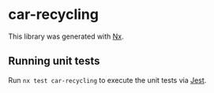# car-recycling

This library was generated with [Nx](https://nx.dev).

## Running unit tests

Run `nx test car-recycling` to execute the unit tests via [Jest](https://jestjs.io).
